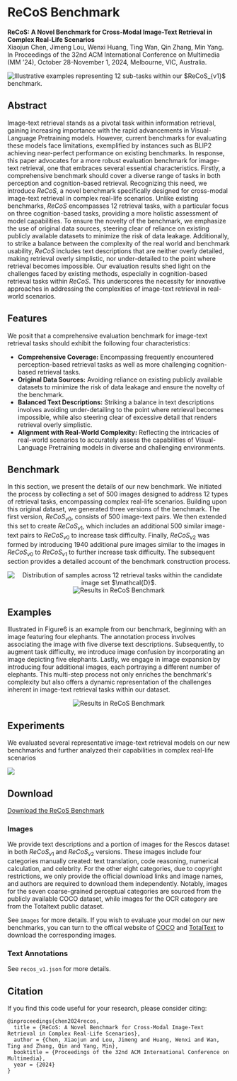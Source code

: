 # ReCoS Benchmark
**ReCoS: A Novel Benchmark for Cross-Modal Image-Text Retrieval in Complex Real-Life Scenarios**  
Xiaojun Chen, Jimeng Lou, Wenxi Huang, Ting Wan, Qin Zhang, Min Yang.  
In Proceedings of the 32nd ACM International Conference on Multimedia (MM ’24), October 28-November 1, 2024, Melbourne, VIC, Australia. 

<img src="illustration/overview.png" alt="Illustrative examples representing 12 sub-tasks within our $ReCoS_{v1}$ benchmark.">

## Abstract
Image-text retrieval stands as a pivotal task within information retrieval, gaining increasing importance with the rapid advancements in Visual-Language Pretraining models. 
However, current benchmarks for evaluating these models face limitations, exemplified by instances such as BLIP2 achieving near-perfect performance on existing benchmarks. 
In response, this paper advocates for a more robust evaluation benchmark for image-text retrieval, one that embraces several essential characteristics. Firstly, a comprehensive 
benchmark should cover a diverse range of tasks in both perception and cognition-based retrieval. Recognizing this need, we introduce $ReCoS$, a novel benchmark specifically 
designed for cross-modal image-text retrieval in complex real-life scenarios. Unlike existing benchmarks, $ReCoS$ encompasses 12 retrieval tasks, with a particular focus on 
three cognition-based tasks, providing a more holistic assessment of model capabilities. To ensure the novelty of the benchmark, we emphasize the use of original data sources, 
steering clear of reliance on existing publicly available datasets to minimize the risk of data leakage. Additionally, to strike a balance between the complexity of the real world 
and benchmark usability, $ReCoS$ includes text descriptions that are neither overly detailed, making retrieval overly simplistic, nor under-detailed to the point where retrieval becomes impossible. 
Our evaluation results shed light on the challenges faced by existing methods, especially in cognition-based retrieval tasks within $ReCoS$. This underscores the necessity for innovative approaches 
in addressing the complexities of image-text retrieval in real-world scenarios.

## Features
We posit that a comprehensive evaluation benchmark for image-text retrieval tasks should exhibit the following four characteristics:
- **Comprehensive Coverage:** Encompassing frequently encountered perception-based retrieval tasks as well as more challenging cognition-based retrieval tasks.
- **Original Data Sources:** Avoiding reliance on existing publicly available datasets to minimize the risk of data leakage and ensure the novelty of the benchmark.
- **Balanced Text Descriptions:** Striking a balance in text descriptions involves avoiding under-detailing to the point where retrieval becomes impossible, while also steering clear of excessive detail that renders retrieval overly simplistic.
- **Alignment with Real-World Complexity:** Reflecting the intricacies of real-world scenarios to accurately assess the capabilities of Visual-Language Pretraining models in diverse and challenging environments.

## Benchmark
In this section, we present the details of our new benchmark. 
We initiated the process by collecting a set of 500 images designed to address 12 types of retrieval tasks, 
encompassing complex real-life scenarios. Building upon this original dataset, we generated three versions 
of the benchmark. The first version, $ReCoS_{v0}$, consists of 500 image-text pairs. 
We then extended this set to create $ReCoS_{v1}$, which includes an additional 500 similar image-text pairs 
to $ReCoS_{v0}$ to increase task difficulty. Finally, $ReCoS_{v2}$ was formed by introducing 1940 additional 
pure images similar to the images in $ReCoS_{v0}$ to $ReCoS_{v1}$ to further increase task difficulty. 
The subsequent section provides a detailed account of the benchmark construction process.

<div style="text-align: center;">
    <img src="illustration/pie.png" alt="Distribution of samples across 12 retrieval tasks within the candidate image set $\mathcal{D}$.">
</div>

<div style="text-align: center;">
    <img src="illustration/process.png" alt="Results in ReCoS Benchmark">
</div>

## Examples
Illustrated in Figure6 is an example from our benchmark, beginning with an image featuring four elephants.
The annotation process involves associating the image with five diverse text descriptions. 
Subsequently, to augment task difficulty, we introduce image confusion by incorporating an image depicting five elephants. 
Lastly, we engage in image expansion by introducing four additional images, each portraying a different number of elephants. 
This multi-step process not only enriches the benchmark's complexity but also offers a dynamic representation of the challenges 
inherent in image-text retrieval tasks within our dataset.

<div style="text-align: center;">
    <img src="illustration/examples.png" alt="Results in ReCoS Benchmark">
</div>

## Experiments
We evaluated several representative image-text retrieval models on our new benchmarks 
and further analyzed their capabilities in complex real-life scenarios

<img src="illustration/exps.png">

## Download

[Download the ReCoS Benchmark](https://drive.google.com/drive/folders/1TIleVTV5cx_aaitabiQ0Wbvq-huxN6Gu?usp=sharing)

### Images
We provide text descriptions and a portion of images for the Rescos dataset in both $ReCoS_{v1}$ and $ReCoS_{v2}$ versions. 
These images include four categories manually created: text translation, code reasoning, numerical calculation,
and celebrity. For the other eight categories, due to copyright restrictions, we only provide the official 
download links and image names, and authors are required to download them independently. Notably, images for the seven 
coarse-grained perceptual categories are sourced from the publicly available COCO dataset, while images for 
the OCR category are from the Totaltext public dataset.

See `images` for more details. If you wish to evaluate your model on our new benchmarks, you can turn to the offical website of [COCO](https://cocodataset.org) and [TotalText](https://github.com/cs-chan/Total-Text-Dataset) to download the corresponding images.

### Text Annotations
See `recos_v1.json` for more details.

## Citation
If you find this code useful for your research, please consider citing:
```
@inproceedings{chen2024recos,
  title = {ReCoS: A Novel Benchmark for Cross-Modal Image-Text Retrieval in Complex Real-Life Scenarios},
  author = {Chen, Xiaojun and Lou, Jimeng and Huang, Wenxi and Wan, Ting and Zhang, Qin and Yang, Min},
  booktitle = {Proceedings of the 32nd ACM International Conference on Multimedia},
  year = {2024}
}
```
